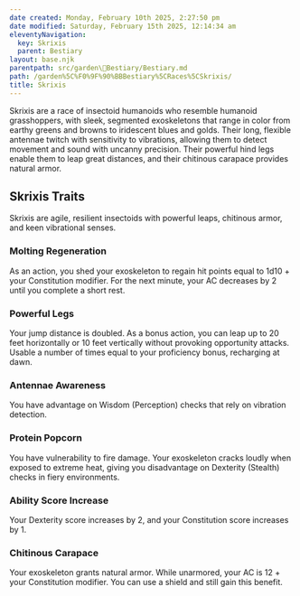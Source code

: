 ```yaml
---
date created: Monday, February 10th 2025, 2:27:50 pm
date modified: Saturday, February 15th 2025, 12:14:34 am
eleventyNavigation:
  key: Skrixis
  parent: Bestiary
layout: base.njk
parentpath: src/garden\🐻Bestiary/Bestiary.md
path: /garden%5C%F0%9F%90%BBBestiary%5CRaces%5CSkrixis/
title: Skrixis
---
```


Skrixis are a race of insectoid humanoids who resemble humanoid grasshoppers, with sleek, segmented exoskeletons that range in color from earthy greens and browns to iridescent blues and golds. Their long, flexible antennae twitch with sensitivity to vibrations, allowing them to detect movement and sound with uncanny precision. Their powerful hind legs enable them to leap great distances, and their chitinous carapace provides natural armor.

## Skrixis Traits

Skrixis are agile, resilient insectoids with powerful leaps, chitinous armor, and keen vibrational senses.

### Molting Regeneration

As an action, you shed your exoskeleton to regain hit points equal to 1d10 + your Constitution modifier. For the next minute, your AC decreases by 2 until you complete a short rest.

### Powerful Legs

Your jump distance is doubled. As a bonus action, you can leap up to 20 feet horizontally or 10 feet vertically without provoking opportunity attacks. Usable a number of times equal to your proficiency bonus, recharging at dawn. 

### Antennae Awareness

You have advantage on Wisdom (Perception) checks that rely on vibration detection.

### Protein Popcorn

You have vulnerability to fire damage. Your exoskeleton cracks loudly when exposed to extreme heat, giving you disadvantage on Dexterity (Stealth) checks in fiery environments. 

### Ability Score Increase

Your Dexterity score increases by 2, and your Constitution score increases by 1.

### Chitinous Carapace

Your exoskeleton grants natural armor. While unarmored, your AC is 12 + your Constitution modifier. You can use a shield and still gain this benefit.